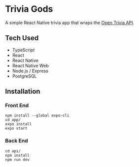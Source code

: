 # Trivia Gods
A simple React Native trivia app that wraps the [Open Trivia API](https://opentdb.com/api_config.php).

## Tech Used
- TypeScript
- React
- React Native
- React Native Web
- Node.js / Express
- PostgreSQL

## Installation
### Front End
```
npm install --global expo-cli
cd app/
expo install
expo start
```

### Back End
```
cd api/
npm install
npm run dev
```